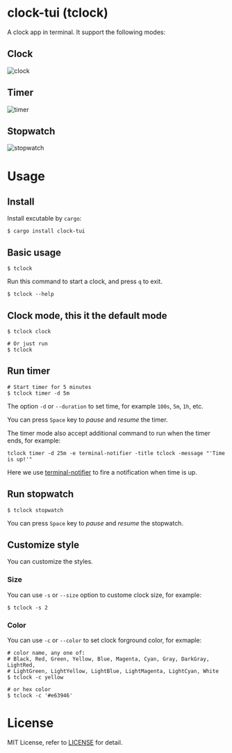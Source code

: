 # clock-tui (tclock)

A clock app in terminal. It support the following modes:

## Clock

![clock](/assets/demo-clock-mode.gif)

## Timer

![timer](/assets/demo-timer-mode.gif)

## Stopwatch

![stopwatch](/assets/demo-stopwatch-mode.gif)

# Usage

## Install

Install excutable by `cargo`:

```shell
$ cargo install clock-tui
```

## Basic usage

```shell
$ tclock
```
Run this command to start a clock, and press `q` to exit.

```shell
$ tclock --help
```

## Clock mode, this it the default mode

```shell
$ tclock clock

# Or just run
$ tclock
```

## Run timer

```shell
# Start timer for 5 minutes
$ tclock timer -d 5m
```

The option `-d` or `--duration` to set time, for example `100s`, `5m`, `1h`, etc.

You can press `Space` key to _pause_ and _resume_ the timer.

The timer mode also accept additional command to run when the timer ends, for example:

```
tclock timer -d 25m -e terminal-notifier -title tclock -message "'Time is up!'"
```

Here we use [terminal-notifier](https://github.com/julienXX/terminal-notifier) to fire a notification when time is up.

## Run stopwatch

```shell
$ tclock stopwatch
```

You can press `Space` key to _pause_ and _resume_ the stopwatch.

## Customize style

You can customize the styles.

### Size

You can use `-s` or `--size` option to custome clock size, for example:

```shell
$ tclock -s 2
```

### Color

You can use `-c` or `--color` to set clock forground color, for exmaple:

```shell
# color name, any one of: 
# Black, Red, Green, Yellow, Blue, Magenta, Cyan, Gray, DarkGray, LightRed,
# LightGreen, LightYellow, LightBlue, LightMagenta, LightCyan, White
$ tclock -c yellow

# or hex color
$ tclock -c '#e63946'
```

# License

MIT License, refer to [LICENSE](./LICENSE) for detail.
